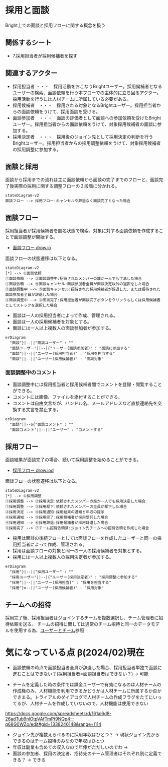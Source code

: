 # 採用と面談

Bright上での面談と採用フローに関する概念を扱う

## 関係するシート

- 7.採用担当者が採用候補者を探す

## 関連するアクター

- 採用担当者 ・・・　採用活動をおこなうBrightユーザー。採用候補者となるユーザーの検索、面談依頼を行う本フローでの主体的に立ち回るアクター。採用活動を行うには人材チームに所属している必要がある。
- 採用候補者　・・・　採用される対象となるBrightユーザー。採用担当者からの面談依頼をうけて、採用面談を受ける。
- 面談参加者　・・・　面談の評価者として面談への参加依頼を受けたBrightユーザー。採用担当者からの面談依頼をうけて、対象採用候補者の面談に参加する。
- 採用決定者　・・・　採用後のジョイン先として採用決定の判断を行うBrightユーザー。採用担当者からの採用調整依頼をうけて、対象採用候補者の採用調整に参加する。

## 面談と採用

面談から採用までの流れは主に面談依頼から面談の完了までのフローと、面談完了後実際の採用に関する調整フローの２段階に分かれる。

```mermaid
stateDiagram-v2
面談フロー --> 採用フロー:キャンセルや辞退なく面談完了となった場合
```


## 面談フロー

採用担当者が採用候補者を匿名状態で検索、対象に対する面談依頼を作成することで面談調整が開始する。

- [面談フロー drow.io](https://app.diagrams.net/#G1vr9ZeQJEJ8zNLrk4dxZd9vd_oIHZkyQf)

面談フローの状態遷移は以下となる。

```mermaid
stateDiagram-v2
[*] --> ①面談依頼
①面談依頼 --> ②面談調整中:招待されたメンバーの誰か一人でも了承した場合
①面談依頼 --> ⑨面談キャンセル:面談参加者全員が面談決定以外の選択をした場合
②面談調整中 --> ⑨面談キャンセル:招待された採用候補者が辞退した、または招待された面談参加者全員が辞退した場合
②面談調整中 --> ③面談完了:採用担当者が面談完了ボタンをクリックもしくは採用候補者としてストックを選択した場合
```


- 面談は一人の採用担当者によって作成、管理される。
- 面談は一人の採用候補者を対象とする。
- 面談には一人以上複数人の面談参加者が参加する。

```mermaid
erDiagram
  "面談"}|--||"面談ユーザー" : ""
  "面談ユーザー"||--|{"ユーザー(面談参加者)" : "面談に参加する"
  "面談"||--||"ユーザー(採用担当者)" : "採用を担当する"
  "面談"||--||"ユーザー(採用候補者)" : "面談対象"
```

### 面談調整中のコメント

- 面談調整中には採用担当者と採用候補者間でコメントを登録・閲覧することができる。
- コメントには画像、ファイルを添付することができる。
- コメントは自由文言だが、ハンドル名、メールアドレスなど直接連絡先を交換する文言を禁止する。

```mermaid
erDiagram
  "面談"||--o{"面談コメント" : ""
  "面談コメント"||--||"ユーザー" : "コメントする"
```

## 採用フロー

面談結果が面談完了の場合、続いて採用調整を始めることができる。

- [採用フロー drow.iod](https://app.diagrams.net/#G1vr9ZeQJEJ8zNLrk4dxZd9vd_oIHZkyQf#%7B%22pageId%22%3A%225x40QaTA2UGlJ7-TxQPW%22%7D)

面談フローの状態遷移は以下となる。

```mermaid
stateDiagram-v2
[*] --> ①採用調整
①採用調整 --> ②採用決定:依頼されたメンバーの誰か一人でも採用決定した場合
①採用調整 --> ③採用却下:依頼されたメンバーの全員が却下した場合
②採用決定 --> ④採用通知:採用結果の通知と年収の提示
④採用通知 --> ⑤採用完了:採用候補者が採用受託した場合
④採用通知 --> ⑥採用辞退:採用候補者が採用辞退した場合
⑤採用完了 --> ⑦チーム招待依頼済:ジョイン先チームへの招待依頼を作成した場合
```

- 採用は面談の後続フローとしては面談フローを作成したユーザーと同一の採用担当者によって作成、管理される。
- 採用は面談フローの対象と同一の一人の採用候補者を対象とする。
- 採用には一人以上複数人の採用決定者が参加する。

```mermaid
erDiagram
  "採用"}|--||"採用ユーザー" : ""
  "採用ユーザー"||--|{"ユーザー(採用決定者)" : "採用調整に参加する"
  "採用"||--||"ユーザー(採用担当)" : "採用を担当する"
  "採用"}o--||"ユーザー(採用候補者)" : "採用対象"
```

## チームへの招待

採用完了後、採用担当者はジョインするチームを複数選択し、チーム管理者に招待依頼を送る。
チームの招待に関しては通常のチーム招待と同一のデータモデルを使用する為、[ユーザーとチーム](./users.md)参照


# 気になっている点 β(2024/02)現在

- 面談依頼の時点で面談担当者全員が辞退した場合、採用担当者単独で面談に進むことはできない？(採用担当者=面談担当者はできない？) -> 可能

- チームを定義した時の条件では課金ユーザーで有効になるのは人材チームの作成権のみ、人材機能を利用できるかどうかは人材チームに所属するか否かできまる。トライアルのダイアログで人材チームの作成フラグをたてにいってるが、人材チームを作成していないので、人材機能は使用できない

https://docs.google.com/spreadsheets/d/161ai6d8-26adTub9nlOtpVAfTmPt9NQp4--q68G0WZo/edit#gid=1338246148&range=I114

- ジョイン先が複数えらべるのに採用年収はひとつ？ -> 現状ジョイン先からできるのはチーム招待のみなので年収はひとつ
- 年収は副業も含めての収入なので年俸がただしいのでわ -> 
- 面談の参加者、採用の決定者、招待先のチーム管理者はそれぞれ別に定義できる？ -> できる

